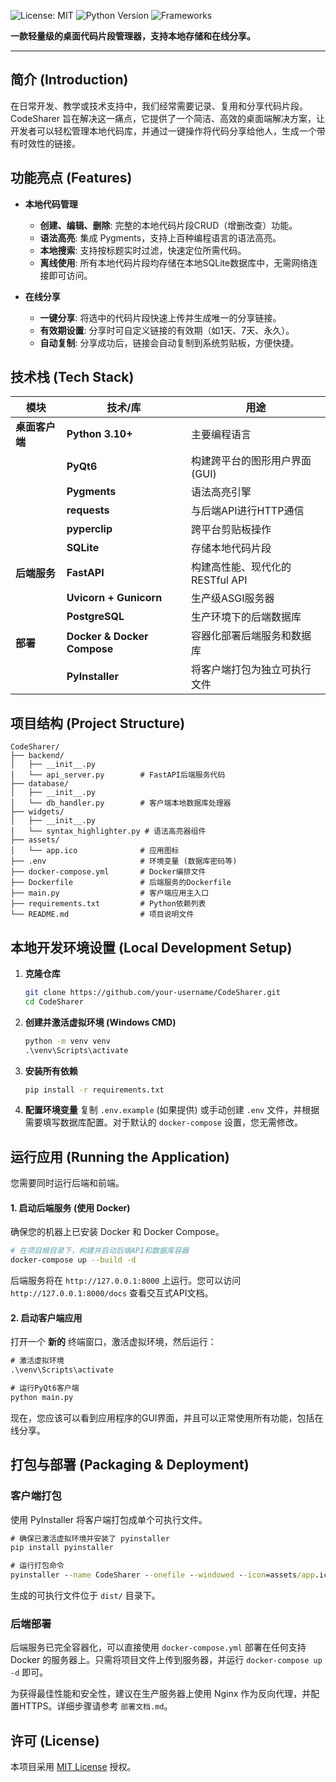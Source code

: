 ![License: MIT](https://img.shields.io/badge/License-MIT-yellow.svg)
![Python Version](https://img.shields.io/badge/python-3.10+-blue.svg)
![Frameworks](https://img.shields.io/badge/frameworks-PyQt6_&_FastAPI-green.svg)

**一款轻量级的桌面代码片段管理器，支持本地存储和在线分享。**

---
## 简介 (Introduction)

在日常开发、教学或技术支持中，我们经常需要记录、复用和分享代码片段。CodeSharer 旨在解决这一痛点，它提供了一个简洁、高效的桌面端解决方案，让开发者可以轻松管理本地代码库，并通过一键操作将代码分享给他人，生成一个带有时效性的链接。

## 功能亮点 (Features)

-   **本地代码管理**
    -   **创建、编辑、删除**: 完整的本地代码片段CRUD（增删改查）功能。
    -   **语法高亮**: 集成 Pygments，支持上百种编程语言的语法高亮。
    -   **本地搜索**: 支持按标题实时过滤，快速定位所需代码。
    -   **离线使用**: 所有本地代码片段均存储在本地SQLite数据库中，无需网络连接即可访问。

-   **在线分享**
    -   **一键分享**: 将选中的代码片段快速上传并生成唯一的分享链接。
    -   **有效期设置**: 分享时可自定义链接的有效期（如1天、7天、永久）。
    -   **自动复制**: 分享成功后，链接会自动复制到系统剪贴板，方便快捷。

## 技术栈 (Tech Stack)

| 模块         | 技术/库                                   | 用途                             |
| ------------ | ----------------------------------------- | -------------------------------- |
| **桌面客户端** | **Python 3.10+**                          | 主要编程语言                     |
|              | **PyQt6**                                 | 构建跨平台的图形用户界面 (GUI)   |
|              | **Pygments**                              | 语法高亮引擎                     |
|              | **requests**                              | 与后端API进行HTTP通信            |
|              | **pyperclip**                             | 跨平台剪贴板操作                 |
|              | **SQLite**                                | 存储本地代码片段                 |
| **后端服务**   | **FastAPI**                               | 构建高性能、现代化的RESTful API  |
|              | **Uvicorn + Gunicorn**                    | 生产级ASGI服务器                 |
|              | **PostgreSQL**                            | 生产环境下的后端数据库           |
| **部署**     | **Docker & Docker Compose**               | 容器化部署后端服务和数据库       |
|              | **PyInstaller**                           | 将客户端打包为独立可执行文件     |

## 项目结构 (Project Structure)

```
CodeSharer/
├── backend/
│   ├── __init__.py
│   └── api_server.py        # FastAPI后端服务代码
├── database/
│   ├── __init__.py
│   └── db_handler.py        # 客户端本地数据库处理器
├── widgets/
│   ├── __init__.py
│   └── syntax_highlighter.py # 语法高亮器组件
├── assets/
│   └── app.ico              # 应用图标
├── .env                     # 环境变量 (数据库密码等)
├── docker-compose.yml       # Docker编排文件
├── Dockerfile               # 后端服务的Dockerfile
├── main.py                  # 客户端应用主入口
├── requirements.txt         # Python依赖列表
└── README.md                # 项目说明文件
```

## 本地开发环境设置 (Local Development Setup)

1.  **克隆仓库**
    ```bash
    git clone https://github.com/your-username/CodeSharer.git
    cd CodeSharer
    ```

2.  **创建并激活虚拟环境 (Windows CMD)**
    ```cmd
    python -m venv venv
    .\venv\Scripts\activate
    ```

3.  **安装所有依赖**
    ```cmd
    pip install -r requirements.txt
    ```

4.  **配置环境变量**
    复制 `.env.example` (如果提供) 或手动创建 `.env` 文件，并根据需要填写数据库配置。对于默认的 `docker-compose` 设置，您无需修改。

## 运行应用 (Running the Application)

您需要同时运行后端和前端。

#### 1. 启动后端服务 (使用 Docker)

确保您的机器上已安装 Docker 和 Docker Compose。

```bash
# 在项目根目录下，构建并启动后端API和数据库容器
docker-compose up --build -d
```

后端服务将在 `http://127.0.0.1:8000` 上运行。您可以访问 `http://127.0.0.1:8000/docs` 查看交互式API文档。

#### 2. 启动客户端应用

打开一个 **新的** 终端窗口，激活虚拟环境，然后运行：

```cmd
# 激活虚拟环境
.\venv\Scripts\activate

# 运行PyQt6客户端
python main.py
```

现在，您应该可以看到应用程序的GUI界面，并且可以正常使用所有功能，包括在线分享。

## 打包与部署 (Packaging & Deployment)

### 客户端打包

使用 PyInstaller 将客户端打包成单个可执行文件。

```cmd
# 确保已激活虚拟环境并安装了 pyinstaller
pip install pyinstaller

# 运行打包命令
pyinstaller --name CodeSharer --onefile --windowed --icon=assets/app.ico main.py
```
生成的可执行文件位于 `dist/` 目录下。

### 后端部署

后端服务已完全容器化，可以直接使用 `docker-compose.yml` 部署在任何支持 Docker 的服务器上。只需将项目文件上传到服务器，并运行 `docker-compose up -d` 即可。

为获得最佳性能和安全性，建议在生产服务器上使用 Nginx 作为反向代理，并配置HTTPS。详细步骤请参考 `部署文档.md`。

## 许可 (License)

本项目采用 [MIT License](https://opensource.org/licenses/MIT) 授权。
